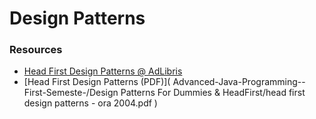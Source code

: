 # Design Patterns

### Resources

* [Head First Design Patterns @ AdLibris](https://www.adlibris.com/se/bok/head-first-design-patterns-9780596007126)
* [Head First Design Patterns (PDF)](
        Advanced-Java-Programming--First-Semeste-/Design Patterns For Dummies & HeadFirst/head first design patterns - ora 2004.pdf
      )
